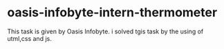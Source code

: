 # oasis-infobyte-intern-thermometer
This task is given by Oasis Infobyte.
i solved tgis task by the using of utml,css and js.

